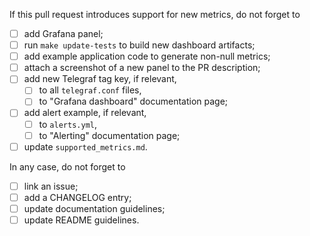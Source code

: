 If this pull request introduces support for new metrics, do not forget to
- [ ] add Grafana panel;
- [ ] run `make update-tests` to build new dashboard artifacts;
- [ ] add example application code to generate non-null metrics;
- [ ] attach a screenshot of a new panel to the PR description;
- [ ] add new Telegraf tag key, if relevant,
  - [ ] to all `telegraf.conf` files,
  - [ ] to "Grafana dashboard" documentation page;
- [ ] add alert example, if relevant,
  - [ ] to `alerts.yml`,
  - [ ] to "Alerting" documentation page;
- [ ] update `supported_metrics.md`.

In any case, do not forget to
- [ ] link an issue;
- [ ] add a CHANGELOG entry;
- [ ] update documentation guidelines;
- [ ] update README guidelines.
